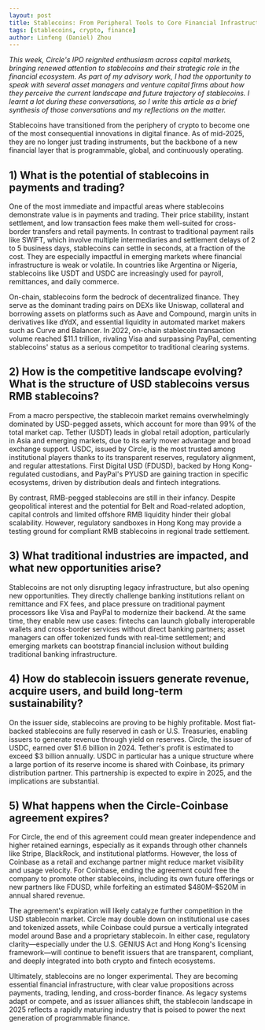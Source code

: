 ```yaml
---
layout: post
title: Stablecoins: From Peripheral Tools to Core Financial Infrastructure
tags: [stablecoins, crypto, finance]
author: Linfeng (Daniel) Zhou
---
```


*This week, Circle's IPO reignited enthusiasm across capital markets, bringing renewed attention to stablecoins and their strategic role in the financial ecosystem. As part of my advisory work, I had the opportunity to speak with several asset managers and venture capital firms about how they perceive the current landscape and future trajectory of stablecoins. I learnt a lot during these conversations, so I write this article as a brief synthesis of those conversations and my reflections on the matter.*

Stablecoins have transitioned from the periphery of crypto to become one of the most consequential innovations in digital finance. As of mid-2025, they are no longer just trading instruments, but the backbone of a new financial layer that is programmable, global, and continuously operating.

## 1) What is the potential of stablecoins in payments and trading?

One of the most immediate and impactful areas where stablecoins demonstrate value is in payments and trading. Their price stability, instant settlement, and low transaction fees make them well-suited for cross-border transfers and retail payments. In contrast to traditional payment rails like SWIFT, which involve multiple intermediaries and settlement delays of 2 to 5 business days, stablecoins can settle in seconds, at a fraction of the cost. They are especially impactful in emerging markets where financial infrastructure is weak or volatile. In countries like Argentina or Nigeria, stablecoins like USDT and USDC are increasingly used for payroll, remittances, and daily commerce.

On-chain, stablecoins form the bedrock of decentralized finance. They serve as the dominant trading pairs on DEXs like Uniswap, collateral and borrowing assets on platforms such as Aave and Compound, margin units in derivatives like dYdX, and essential liquidity in automated market makers such as Curve and Balancer. In 2022, on-chain stablecoin transaction volume reached \$11.1 trillion, rivaling Visa and surpassing PayPal, cementing stablecoins' status as a serious competitor to traditional clearing systems.

## 2) How is the competitive landscape evolving? What is the structure of USD stablecoins versus RMB stablecoins?

From a macro perspective, the stablecoin market remains overwhelmingly dominated by USD-pegged assets, which account for more than 99% of the total market cap. Tether (USDT) leads in global retail adoption, particularly in Asia and emerging markets, due to its early mover advantage and broad exchange support. USDC, issued by Circle, is the most trusted among institutional players thanks to its transparent reserves, regulatory alignment, and regular attestations. First Digital USD (FDUSD), backed by Hong Kong-regulated custodians, and PayPal's PYUSD are gaining traction in specific ecosystems, driven by distribution deals and fintech integrations.

By contrast, RMB-pegged stablecoins are still in their infancy. Despite geopolitical interest and the potential for Belt and Road-related adoption, capital controls and limited offshore RMB liquidity hinder their global scalability. However, regulatory sandboxes in Hong Kong may provide a testing ground for compliant RMB stablecoins in regional trade settlement.

## 3) What traditional industries are impacted, and what new opportunities arise?

Stablecoins are not only disrupting legacy infrastructure, but also opening new opportunities. They directly challenge banking institutions reliant on remittance and FX fees, and place pressure on traditional payment processors like Visa and PayPal to modernize their backend. At the same time, they enable new use cases: fintechs can launch globally interoperable wallets and cross-border services without direct banking partners; asset managers can offer tokenized funds with real-time settlement; and emerging markets can bootstrap financial inclusion without building traditional banking infrastructure.

## 4) How do stablecoin issuers generate revenue, acquire users, and build long-term sustainability?

On the issuer side, stablecoins are proving to be highly profitable. Most fiat-backed stablecoins are fully reserved in cash or U.S. Treasuries, enabling issuers to generate revenue through yield on reserves. Circle, the issuer of USDC, earned over \$1.6 billion in 2024. Tether's profit is estimated to exceed \$3 billion annually. USDC in particular has a unique structure where a large portion of its reserve income is shared with Coinbase, its primary distribution partner. This partnership is expected to expire in 2025, and the implications are substantial.

## 5) What happens when the Circle-Coinbase agreement expires?

For Circle, the end of this agreement could mean greater independence and higher retained earnings, especially as it expands through other channels like Stripe, BlackRock, and institutional platforms. However, the loss of Coinbase as a retail and exchange partner might reduce market visibility and usage velocity. For Coinbase, ending the agreement could free the company to promote other stablecoins, including its own future offerings or new partners like FDUSD, while forfeiting an estimated \$480M–\$520M in annual shared revenue.

The agreement's expiration will likely catalyze further competition in the USD stablecoin market. Circle may double down on institutional use cases and tokenized assets, while Coinbase could pursue a vertically integrated model around Base and a proprietary stablecoin. In either case, regulatory clarity—especially under the U.S. GENIUS Act and Hong Kong's licensing framework—will continue to benefit issuers that are transparent, compliant, and deeply integrated into both crypto and fintech ecosystems.

Ultimately, stablecoins are no longer experimental. They are becoming essential financial infrastructure, with clear value propositions across payments, trading, lending, and cross-border finance. As legacy systems adapt or compete, and as issuer alliances shift, the stablecoin landscape in 2025 reflects a rapidly maturing industry that is poised to power the next generation of programmable finance. 